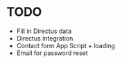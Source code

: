 # TODO
- Fill in Directus data
- Directus integration
- Contact form App Script + loading
- Email for password reset